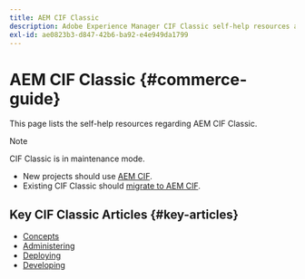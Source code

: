 ```yaml
---
title: AEM CIF Classic
description: Adobe Experience Manager CIF Classic self-help resources and documentation links.
exl-id: ae0823b3-d847-42b6-ba92-e4e949da1799
---
```


# AEM CIF Classic {#commerce-guide}

This page lists the self-help resources regarding AEM CIF Classic.

>[!NOTE]
>
>CIF Classic is in maintenance mode.
>
>* New projects should use [AEM CIF](/help/commerce/cif/introduction.md).
>* Existing CIF Classic should [migrate to AEM CIF](/help/commerce/cif/migration.md).

## Key CIF Classic Articles {#key-articles}

* [Concepts](administering/concepts.md)
* [Administering](administering/generic.md)
* [Deploying](deploying/ecommerce.md)
* [Developing](developing/ecommerce.md)

